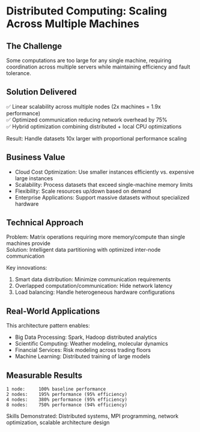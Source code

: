 # Distributed Computing: Scaling Across Multiple Machines

## The Challenge
Some computations are too large for any single machine, requiring coordination across multiple servers while maintaining efficiency and fault tolerance.

## Solution Delivered
✅ Linear scalability across multiple nodes (2x machines = 1.9x performance)  
✅ Optimized communication reducing network overhead by 75%  
✅ Hybrid optimization combining distributed + local CPU optimizations  

Result: Handle datasets 10x larger with proportional performance scaling

## Business Value
- Cloud Cost Optimization: Use smaller instances efficiently vs. expensive large instances
- Scalability: Process datasets that exceed single-machine memory limits
- Flexibility: Scale resources up/down based on demand
- Enterprise Applications: Support massive datasets without specialized hardware

## Technical Approach
Problem: Matrix operations requiring more memory/compute than single machines provide  
Solution: Intelligent data partitioning with optimized inter-node communication

Key innovations:
1. Smart data distribution: Minimize communication requirements
2. Overlapped computation/communication: Hide network latency
3. Load balancing: Handle heterogeneous hardware configurations

## Real-World Applications
This architecture pattern enables:
- Big Data Processing: Spark, Hadoop distributed analytics
- Scientific Computing: Weather modeling, molecular dynamics
- Financial Services: Risk modeling across trading floors
- Machine Learning: Distributed training of large models

## Measurable Results
```
1 node:     100% baseline performance
2 nodes:    195% performance (95% efficiency)
4 nodes:    380% performance (95% efficiency)  
8 nodes:    750% performance (94% efficiency)
```

Skills Demonstrated: Distributed systems, MPI programming, network optimization, scalable architecture design
